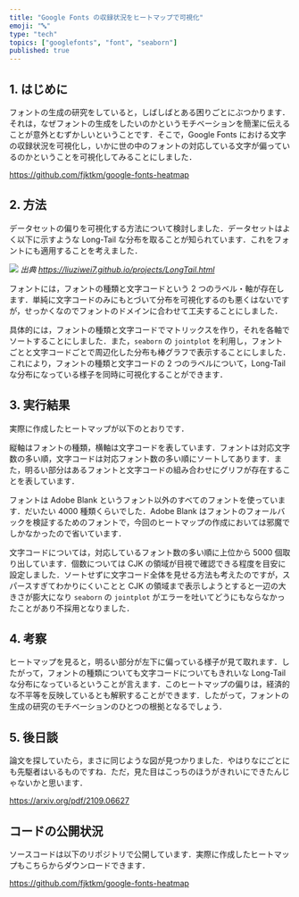 ```yaml
---
title: "Google Fonts の収録状況をヒートマップで可視化"
emoji: "🔤"
type: "tech"
topics: ["googlefonts", "font", "seaborn"]
published: true
---
```


## 1. はじめに

フォントの生成の研究をしていると，しばしばとある困りごとにぶつかります．それは，なぜフォントの生成をしたいのかというモチベーションを簡潔に伝えることが意外とむずかしいということです．そこで，Google Fonts における文字の収録状況を可視化し，いかに世の中のフォントの対応している文字が偏っているのかということを可視化してみることにしました．

https://github.com/fjktkm/google-fonts-heatmap

## 2. 方法

データセットの偏りを可視化する方法について検討しました．データセットはよく以下に示すような Long-Tail な分布を取ることが知られています．これをフォントにも適用することを考えました．

![](https://liuziwei7.github.io/projects/longtail/dataset.png)
_出典 https://liuziwei7.github.io/projects/LongTail.html_

フォントには，フォントの種類と文字コードという 2 つのラベル・軸が存在します．単純に文字コードのみにもとづいて分布を可視化するのも悪くはないですが，せっかくなのでフォントのドメインに合わせて工夫することにしました．

具体的には，フォントの種類と文字コードでマトリックスを作り，それを各軸でソートすることにしました．また，`seaborn` の `jointplot` を利用し，フォントごとと文字コードごとで周辺化した分布も棒グラフで表示することにしました．これにより，フォントの種類と文字コードの 2 つのラベルについて，Long-Tail な分布になっている様子を同時に可視化することができます．

## 3. 実行結果

実際に作成したヒートマップが以下のとおりです．

<!-- ![](https://fjktkm.com/google-fonts-heatmap/google_fonts_heatmap.png =400x)
_Google Fonts の収録文字のヒートマップ_ -->

縦軸はフォントの種類，横軸は文字コードを表しています．フォントは対応文字数の多い順，文字コードは対応フォント数の多い順にソートしてあります．また，明るい部分はあるフォントと文字コードの組み合わせにグリフが存在することを表しています．

フォントは Adobe Blank というフォント以外のすべてのフォントを使っています．だいたい 4000 種類くらいでした．Adobe Blank はフォントのフォールバックを検証するためのフォントで，今回のヒートマップの作成においては邪魔でしかなかったので省いています．

文字コードについては，対応しているフォント数の多い順に上位から 5000 個取り出しています．個数については CJK の領域が目視で確認できる程度を目安に設定しました．ソートせずに文字コード全体を見せる方法も考えたのですが，スパースすぎてわかりにくいことと CJK の領域まで表示しようとすると一辺の大きさが膨大になり `seaborn` の `jointplot` がエラーを吐いてどうにもならなかったことがあり不採用となりました．

## 4. 考察

ヒートマップを見ると，明るい部分が左下に偏っている様子が見て取れます．したがって，フォントの種類についても文字コードについてもきれいな Long-Tail な分布になっているということが言えます．このヒートマップの偏りは，経済的な不平等を反映しているとも解釈することができます．したがって，フォントの生成の研究のモチベーションのひとつの根拠となるでしょう．

## 5. 後日談

論文を探していたら，まさに同じような図が見つかりました．やはりなにごとにも先駆者はいるものですね．ただ，見た目はこっちのほうがきれいにできたんじゃないかと思います．

https://arxiv.org/pdf/2109.06627

## コードの公開状況

ソースコードは以下のリポジトリで公開しています．実際に作成したヒートマップもこちらからダウンロードできます．

https://github.com/fjktkm/google-fonts-heatmap
